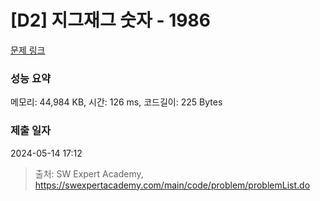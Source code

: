 # [D2] 지그재그 숫자 - 1986 

[문제 링크](https://swexpertacademy.com/main/code/problem/problemDetail.do?contestProbId=AV5PxmBqAe8DFAUq) 

### 성능 요약

메모리: 44,984 KB, 시간: 126 ms, 코드길이: 225 Bytes

### 제출 일자

2024-05-14 17:12



> 출처: SW Expert Academy, https://swexpertacademy.com/main/code/problem/problemList.do